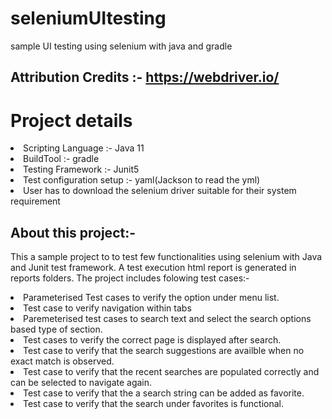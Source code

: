 # seleniumUItesting
sample UI testing using selenium with java and gradle

## Attribution Credits :- https://webdriver.io/

# Project details
  <li> Scripting Language :- Java 11
  <li> BuildTool :- gradle
  <li> Testing Framework :- Junit5
  <li> Test configuration setup :- yaml(Jackson to read the yml)
  <li> User has to download the selenium driver suitable for their system requirement
  
## About this project:-
This a sample project to to test few functionalities using selenium with Java and Junit test framework.
A test execution html report is generated in reports folders. 
The project includes folowing test cases:-
  <li> Parameterised Test cases to verify the option under menu list.
  <li> Test case to verify navigation within tabs
  <li> Paremeterised test cases to search text and select the search options based type of section.
  <li> Test cases to verify the correct page is displayed after search.
  <li> Test case to verify that the search suggestions are availble when no exact match is observed.
  <li> Test case to verify that the recent searches are populated correctly and can be selected to navigate again.
  <li> Test case to verify that the a search string can be added as favorite.
  <li> Test case to verify that the search under favorites is functional.
  
